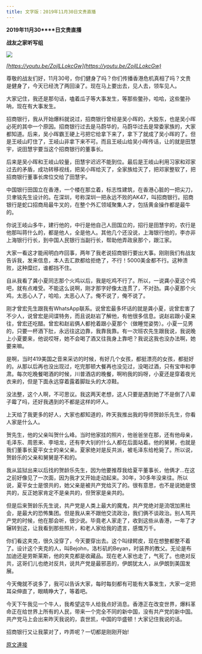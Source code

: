 ```yaml
---
title: 文字版：2019年11月30日文贵直播
---
```


**2019****年****11****月****30****日文贵直播**

**战友之家听写组**

**[![](https://2.bp.blogspot.com/-jOdLgkVHMdY/XeMqZHk8pSI/AAAAAAAAAG8/Lq7SQjeod1QMNfhn3HmQv-1rZu07N0PGwCK4BGAYYCw/s400/20191130.jpg)](http://2.bp.blogspot.com/-jOdLgkVHMdY/XeMqZHk8pSI/AAAAAAAAAG8/Lq7SQjeod1QMNfhn3HmQv-1rZu07N0PGwCK4BGAYYCw/s1600/20191130.jpg)**

*[https://youtu.be/ZojlLLokcGw](https://youtu.be/ZojlLLokcGw)*




尊敬的战友们好，11月30号，你们健身了吗？你们传播香港危机真相了吗？文贵是健身了，今天已经洗了两回澡了。现在马上要出去，见人去，领车见人。




大家记住，我还是那句话，嗑着瓜子等大事发生，等那些鳖孙，哈哈，这些鳖孙呐，现在有大事发生。




招商银行，我从开始爆料就说过，招商银行曾经是吴小晖的，大股东，也是吴小晖必死的其中一个原因。招商银行过去是马蔚华的，马蔚华过去是常委家族的，大家都知道。后来，吴小晖霸王硬上弓把它给拿下来了，拿下了就成了吴小晖的了。但是王岐山盯住了，王岐山非拿下来不可。而且王岐山给吴小晖传话，让的就是田慧宇，说田慧宇要当这个招商银行的董事长。




后来是吴小晖和王岐山较量，田慧宇迟迟不能到位。最后是王岐山利用习家和邓家过去的矛盾，成功转移视线，把吴小晖给灭了，全家族给灭了，把邓家整软了，把招商银行董事长席位交给了田慧宇。




中国银行田国立在香港，一个楼在那立着，标志性建筑，在香港心脏的一把尖刀，贝聿铭先生设计的。在深圳，号称深圳一把永远不败的AK47，叫招商银行。招商银行是蛇口招商局最牛叉的，在整个外汇领域聚集人才，包括黄金操作都是最牛的。




你说王岐山多牛，建行他的，中行是他自己人田国立的，招行是田慧宇的，农行是他那叫蒋什么的，都是他人，全是他人。其他几个还没说，上海银行他的，李亦非上海银行行长，到中国人民银行当副行长，帮助他弄政泉那个，跟江家。




大家一看这才能闹明白咋回事，两年了我老说招商银行要出大事。刚刚我们有战友告诉我，发来信息，本人去汇款都给拒绝了，不行！5000美金都不行。这种溃败，这种糜烂，谁都挡不住。




自从我看了龚小夏同志那个火鸡以后，我是吃鸡不行了。所以，一说龚小夏这个鸡吧，就有点难受。不能这么说啊，刚才那字好像太连贯了，不对劲。龚小夏那个火鸡，太恶心人了，哈哈，太恶心人了。俺不说了，俺不说了。




刚才曾宏先生跟我有WhatsApp联系。说曾宏最多坏话的就是龚小夏，说曾宏害了不少人，说曾宏是间谍特务，而且说赵岩了解他，有他很多信息。说赵岩跟小夏来往，曾宏还吃醋。曾宏和赵岩俩人都抢着跟小夏那个（做睡觉姿势）。小夏一见男的，只要一杯酒下肚，永远往这边靠，我靠我靠。有一次班农先生跟我说，我说晚上小夏要来，他说哎呀，她不会喝了酒又往我身上靠吧？我说这我也没办法啊，她要来嘛。




是啊，当时419美国之音来采访的时候，有好几个女孩，都挺漂亮的女孩，都挺好的。从那以后再也没出现过，吃完那顿大餐再也没见过，没喝过酒，只有宝申和李肃。每次吃晚餐喝酒的时候，川普酒店的晚餐，啊哟我的妈呀，小夏还是穿着夜光衣来的，但是下面永远穿着露着脚趾头的大凉鞋。




没法整，这个人啊，不可思议。我这两天老想，这人只要是遇到她了不是倒了八辈子霉了吗，还好我遇到的不都是这样的坏人。




上天给了我更多的好人，大家也都知道的，昨天我推出我的导师贺龄乐先生，你看人家是什么人。

贺先生，他的父亲叫贺什么峰。当时他家挂的照片，他爸爸坐在那，还有他母亲，毛泽东、周恩来、李培龙，还有李大钊的什么人都在后面站着。他的舅舅，也就是我们董事长夏平女士的亲父亲。夏家绝对是反共派，被毛泽东给枪毙了。所以说，贺龄乐的父亲和舅舅是不和的。




我从监狱出来以后找的贺龄乐先生，因为他要推荐我给夏平董事长，他俩才…在这之前好像见了一次面，因为我才又开始走动起来。30年，30多年没来往。所以说，夏平女士是恨共的，她父亲是被共产党给灭了的。很有意思，也不是说她是恨共的，反正她家肯定不是亲共的，但贺家是亲共的。




但是后来贺龄乐先生说，共产党是人类上最大的魔鬼，共产党绝对是流氓加黑社会，是最大的恐怖集团。但是我从来不跟他交流政治，我们俩不谈政治。别人骂共产党的时候，他在那会听，很少说。毕竟老人家走了，收到这些从香港，一年了才辗转到这，让我看到那些照片，和老人家给我的遗言，感慨万千。




你们看这夹克，很久没穿了，今天要穿出去。这个叫绿鳄皮，现在想整都整不着了。设计这个夹克的人，叫Bejohn，洛杉矶的Beyan，时装界的教父。无论是布加迪还是劳斯莱斯，他的夹克都是收藏品。现在老人家也走了，气死了。也绝对反共，这哥们儿也绝对反共，说共产党是最邪恶的，伊朗犹太人，从伊朗到美国发展。




今天俺就不说多了，我可以告诉大家，每时每刻都有可能有大事发生，大家一定把耳朵伸直了，眼睛睁大了，等着吧。




今天下午我见一个牛人，我希望这牛人给我点好消息。香港正在改变世界，爆料革命正在给世界上所有的人民，带来一个完全不同的新中国，没有共产党的新中国。共产党马上会出来昨天我说的，袁世凯，中国的华盛顿！大家记住我说的话。




招商银行又让我蒙对了，咋弄呢？一切都是刚刚开始!

[原文連接](http://littleantvoice.blogspot.com/2019/11/20191130.html)